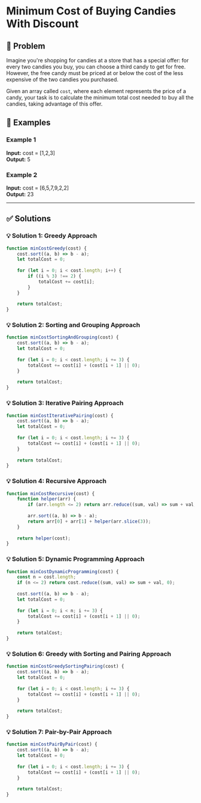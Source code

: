 # Minimum Cost of Buying Candies With Discount

## 📝 Problem

Imagine you're shopping for candies at a store that has a special offer: for every two candies you buy, you can choose a third candy to get for free. However, the free candy must be priced at or below the cost of the less expensive of the two candies you purchased.

Given an array called `cost`, where each element represents the price of a candy, your task is to calculate the minimum total cost needed to buy all the candies, taking advantage of this offer.


## 📌 Examples

### Example 1

**Input:** cost = [1,2,3]  
**Output:** 5

### Example 2

**Input:** cost = [6,5,7,9,2,2]  
**Output:** 23

---

## ✅ Solutions

### 💡 Solution 1: Greedy Approach

```javascript
function minCostGreedy(cost) {
    cost.sort((a, b) => b - a);
    let totalCost = 0;
    
    for (let i = 0; i < cost.length; i++) {
        if ((i % 3) !== 2) {
            totalCost += cost[i];
        }
    }
    
    return totalCost;
}
```

### 💡 Solution 2: Sorting and Grouping Approach

```javascript
function minCostSortingAndGrouping(cost) {
    cost.sort((a, b) => b - a);
    let totalCost = 0;
    
    for (let i = 0; i < cost.length; i += 3) {
        totalCost += cost[i] + (cost[i + 1] || 0);
    }
    
    return totalCost;
}
```

### 💡 Solution 3: Iterative Pairing Approach

```javascript
function minCostIterativePairing(cost) {
    cost.sort((a, b) => b - a);
    let totalCost = 0;
    
    for (let i = 0; i < cost.length; i += 3) {
        totalCost += cost[i] + (cost[i + 1] || 0);
    }
    
    return totalCost;
}
```

### 💡 Solution 4: Recursive Approach

```javascript
function minCostRecursive(cost) {
    function helper(arr) {
        if (arr.length <= 2) return arr.reduce((sum, val) => sum + val, 0);
        
        arr.sort((a, b) => b - a);
        return arr[0] + arr[1] + helper(arr.slice(3));
    }
    
    return helper(cost);
}
```

### 💡 Solution 5: Dynamic Programming Approach

```javascript
function minCostDynamicProgramming(cost) {
    const n = cost.length;
    if (n <= 2) return cost.reduce((sum, val) => sum + val, 0);
    
    cost.sort((a, b) => b - a);
    let totalCost = 0;
    
    for (let i = 0; i < n; i += 3) {
        totalCost += cost[i] + (cost[i + 1] || 0);
    }
    
    return totalCost;
}
```

### 💡 Solution 6: Greedy with Sorting and Pairing Approach

```javascript
function minCostGreedySortingPairing(cost) {
    cost.sort((a, b) => b - a);
    let totalCost = 0;
    
    for (let i = 0; i < cost.length; i += 3) {
        totalCost += cost[i] + (cost[i + 1] || 0);
    }
    
    return totalCost;
}
```

### 💡 Solution 7: Pair-by-Pair Approach

```javascript
function minCostPairByPair(cost) {
    cost.sort((a, b) => b - a);
    let totalCost = 0;
    
    for (let i = 0; i < cost.length; i += 3) {
        totalCost += cost[i] + (cost[i + 1] || 0);
    }
    
    return totalCost;
}
```